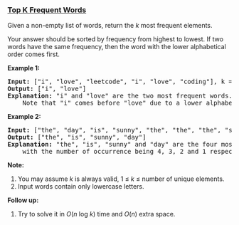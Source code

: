### [Top K Frequent Words](https://leetcode.com/problems/top-k-frequent-words)

<p>Given a non-empty list of words, return the <i>k</i> most frequent elements.</p>
<p>Your answer should be sorted by frequency from highest to lowest. If two words have the same frequency, then the word with the lower alphabetical order comes first.</p>

<p><b>Example 1:</b><br />
<pre>
<b>Input:</b> ["i", "love", "leetcode", "i", "love", "coding"], k = 2
<b>Output:</b> ["i", "love"]
<b>Explanation:</b> "i" and "love" are the two most frequent words.
    Note that "i" comes before "love" due to a lower alphabetical order.
</pre>
</p>

<p><b>Example 2:</b><br />
<pre>
<b>Input:</b> ["the", "day", "is", "sunny", "the", "the", "the", "sunny", "is", "is"], k = 4
<b>Output:</b> ["the", "is", "sunny", "day"]
<b>Explanation:</b> "the", "is", "sunny" and "day" are the four most frequent words,
    with the number of occurrence being 4, 3, 2 and 1 respectively.
</pre>
</p>

<p><b>Note:</b><br>
<ol>
<li>You may assume <i>k</i> is always valid, 1 &le; <i>k</i> &le; number of unique elements.</li>
<li>Input words contain only lowercase letters.</li>
</ol>
</p>

<p><b>Follow up:</b><br />
<ol>
<li>Try to solve it in <i>O</i>(<i>n</i> log <i>k</i>) time and <i>O</i>(<i>n</i>) extra space.</li>
</ol>
</p>